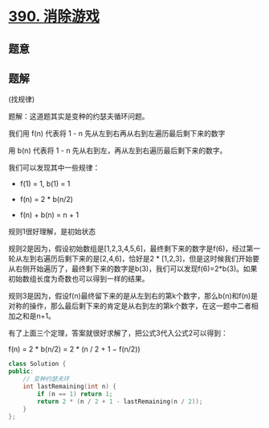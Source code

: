 #  [390. 消除游戏](https://leetcode.cn/problems/elimination-game/)

## 题意



## 题解

(找规律)

题解：这道题其实是变种的约瑟夫循环问题。

我们用 f(n) 代表将 1 - n 先从左到右再从右到左遍历最后剩下来的数字

用 b(n) 代表将 1 - n 先从右到左，再从左到右遍历最后剩下来的数字。

我们可以发现其中一些规律：

- f(1) = 1, b(1) = 1

- f(n) = 2 * b(n/2)

- f(n) + b(n) = n + 1

规则1很好理解，是初始状态

规则2是因为，假设初始数组是[1,2,3,4,5,6]，最终剩下来的数字是f(6)，经过第一轮从左到右遍历后剩下来的是[2,4,6]，恰好是2 * [1,2,3]，但是这时候我们开始要从右侧开始遍历了，最终剩下来的数字是b(3)，我们可以发现f(6)=2*b(3)。如果初始数组长度为奇数也可以得到一样的结果。

规则3是因为，假设f(n)最终留下来的是从左到右的第k个数字，那么b(n)和f(n)是对称的操作，那么最后剩下来的肯定是从右到左的第k个数字，在这一题中二者相加之和是n+1。


有了上面三个定理，答案就很好求解了，把公式3代入公式2可以得到：


f(n) = 2 \* b(n/2) = 2 \* (n / 2 + 1 − f(n/2)) 


```c++
class Solution {
public:
    // 变种约瑟夫环
    int lastRemaining(int n) {
        if (n == 1) return 1;
        return 2 * (n / 2 + 1 - lastRemaining(n / 2));
    }
};
```



```python3

```

